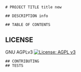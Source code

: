 

    # PROJECT TITLE title new

    ## DESCRIPTION info

    ## TABLE OF CONTENTS
    
## LICENSE
GNU AGPLv3
[![License: AGPL v3](https://img.shields.io/badge/License-AGPL%20v3-blue.svg)](https://www.gnu.org/licenses/agpl-3.0)

    ## CONTRIBUTING
    ## TESTS
    
    
